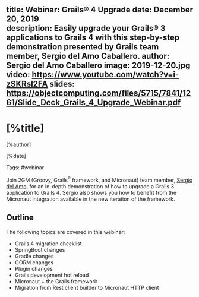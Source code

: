 title: Webinar: Grails® 4 Upgrade
date: December 20, 2019  
description: Easily upgrade your Grails® 3 applications to Grails 4 with this step-by-step demonstration presented by Grails team member, Sergio del Amo Caballero.
author: Sergio del Amo Caballero
image: 2019-12-20.jpg
video: https://www.youtube.com/watch?v=i-zSKRsI2FA
slides: https://objectcomputing.com/files/5715/7841/1261/Slide_Deck_Grails_4_Upgrade_Webinar.pdf  
---

# [%title]

[%author]

[%date] 

Tags: #webinar

Join 2GM (Groovy, Grails<sup>&reg;</sup> framework, and Micronaut) team member, [Sergio del Amo](https://objectcomputing.com/products/2gm-team#caballero), for an in-depth demonstration of how to upgrade a Grails 3 application to Grails 4. Sergio also shows you how to benefit from the Micronaut integration available in the new iteration of the framework.

## Outline

The following topics are covered in this webinar:

*   Grails 4 migration checklist
*   SpringBoot changes
*   Gradle changes
*   GORM changes
*   Plugin changes
*   Grails development hot reload
*   Micronaut + the Grails framework
*   Migration from Rest client builder to Micronaut HTTP client
